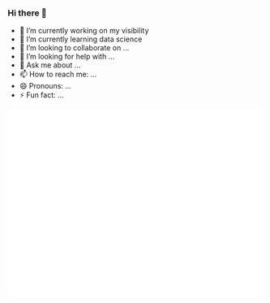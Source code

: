 ### Hi there 👋


- 🔭 I’m currently working on my visibility
- 🌱 I’m currently learning data science
- 👯 I’m looking to collaborate on ...
- 🤔 I’m looking for help with ...
- 💬 Ask me about ...
- 📫 How to reach me: ...
- 😄 Pronouns: ...
- ⚡ Fun fact: ...


![Metrics](https://github.com/vanAkim/vanAkim/blob/main/github-metrics.svg)
